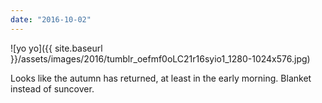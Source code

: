```yaml
---
date: "2016-10-02"
---
```


![yo yo]({{ site.baseurl }}/assets/images/2016/tumblr_oefmf0oLC21r16syio1_1280-1024x576.jpg)

Looks like the autumn has returned, at least in the early morning. Blanket instead of suncover.

